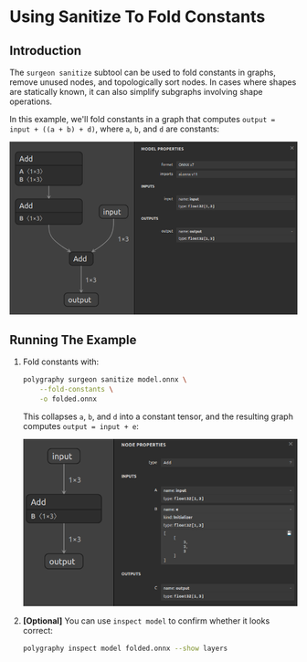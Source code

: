 # Using Sanitize To Fold Constants


## Introduction

The `surgeon sanitize` subtool can be used to fold constants in graphs,
remove unused nodes, and topologically sort nodes. In cases where shapes
are statically known, it can also simplify subgraphs involving shape operations.

In this example, we'll fold constants in a graph that computes `output = input + ((a + b) + d)`,
where `a`, `b`, and `d` are constants:

![./model.png](./model.png)


## Running The Example

1. Fold constants with:

    ```bash
    polygraphy surgeon sanitize model.onnx \
        --fold-constants \
        -o folded.onnx
    ```

    This collapses `a`, `b`, and `d` into a constant tensor, and the resulting graph
    computes `output = input + e`:

    ![./folded.png](./folded.png)

2. **[Optional]** You can use `inspect model` to confirm whether it looks correct:

    ```bash
    polygraphy inspect model folded.onnx --show layers
    ```
